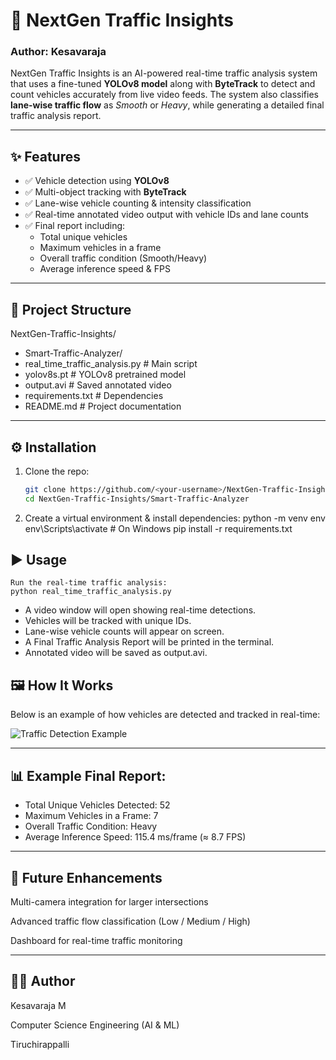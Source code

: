 # 🚦 NextGen Traffic Insights  

### Author: Kesavaraja  

NextGen Traffic Insights is an AI-powered real-time traffic analysis system that uses a fine-tuned **YOLOv8 model** along with **ByteTrack** to detect and count vehicles accurately from live video feeds. The system also classifies **lane-wise traffic flow** as *Smooth* or *Heavy*, while generating a detailed final traffic analysis report.  

---

## ✨ Features  
- ✅ Vehicle detection using **YOLOv8**  
- ✅ Multi-object tracking with **ByteTrack**  
- ✅ Lane-wise vehicle counting & intensity classification  
- ✅ Real-time annotated video output with vehicle IDs and lane counts  
- ✅ Final report including:  
  - Total unique vehicles  
  - Maximum vehicles in a frame  
  - Overall traffic condition (Smooth/Heavy)  
  - Average inference speed & FPS  

---

## 📂 Project Structure  
NextGen-Traffic-Insights/

- Smart-Traffic-Analyzer/
- real_time_traffic_analysis.py # Main script
- yolov8s.pt # YOLOv8 pretrained model
- output.avi # Saved annotated video
- requirements.txt # Dependencies
- README.md # Project documentation

---

## ⚙️ Installation  

1. Clone the repo:  
   ```bash
   git clone https://github.com/<your-username>/NextGen-Traffic-Insights.git
   cd NextGen-Traffic-Insights/Smart-Traffic-Analyzer

2. Create a virtual environment & install dependencies:
   python -m venv env
   env\Scripts\activate   # On Windows
   pip install -r requirements.txt

## ▶️ Usage

    Run the real-time traffic analysis:
    python real_time_traffic_analysis.py
    
-  A video window will open showing real-time detections.
-  Vehicles will be tracked with unique IDs.
-  Lane-wise vehicle counts will appear on screen.
-  A Final Traffic Analysis Report will be printed in the terminal.
-  Annotated video will be saved as output.avi.
  
## 🖼️ How It Works

   Below is an example of how vehicles are detected and tracked in real-time:
    
   ![Traffic Detection Example](traffic_detection.png)

 ---
 
## 📊 Example Final Report:
  
-   Total Unique Vehicles Detected: 52
-  Maximum Vehicles in a Frame: 7
-  Overall Traffic Condition: Heavy
-  Average Inference Speed: 115.4 ms/frame (≈ 8.7 FPS)

---

## 🔮 Future Enhancements

  Multi-camera integration for larger intersections
  
  Advanced traffic flow classification (Low / Medium / High)
  
  Dashboard for real-time traffic monitoring

---

## 🧑‍💻 Author

Kesavaraja M

Computer Science Engineering (AI & ML)

Tiruchirappalli

   
